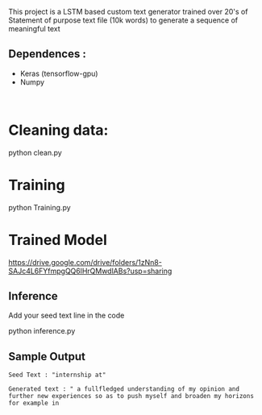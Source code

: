 This project is a LSTM based custom text generator trained over 20's of Statement of purpose text file (10k words) to generate a sequence of meaningful text 

## Dependences : 
- Keras (tensorflow-gpu) <br>
- Numpy
<br>

# Cleaning data: 

python clean.py 

# Training 

python Training.py 

# Trained Model

https://drive.google.com/drive/folders/1zNn8-SAJc4L6FYfmpgQQ6lHrQMwdlABs?usp=sharing
<br>

## Inference
Add your seed text line in the code

python inference.py 

## Sample Output 

```
Seed Text : "internship at"
```
```
Generated text : " a fullfledged understanding of my opinion and further new experiences so as to push myself and broaden my horizons for example in 
```

